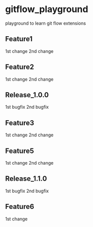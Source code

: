 # gitflow_playground
playground to learn git flow extensions


Feature1
---------
  1st change
  2nd change

Feature2
---------
  1st change
  2nd change


Release_1.0.0
---------
  1st bugfix
  2nd bugfix

Feature3
---------
  1st change
  2nd change

Feature5
---------
  1st change
  2nd change

Release_1.1.0
---------
  1st bugfix
  2nd bugfix

Feature6
---------
  1st change
